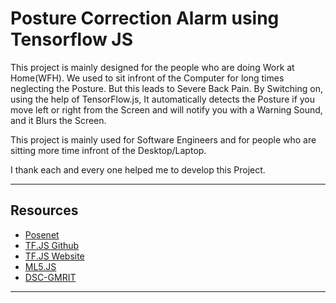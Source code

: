 # Posture Correction Alarm using Tensorflow JS

This project is mainly designed for the people who are doing Work at Home(WFH). We used to sit infront of the Computer for long times neglecting the Posture. But this leads to Severe Back Pain. By Switching on, using the help of TensorFlow.js, It automatically detects the Posture if you move left or right from the Screen and will notify you with a Warning Sound, and it Blurs the Screen.

This project is mainly used for Software Engineers and for people who are sitting more time infront of the Desktop/Laptop.

I thank each and every one helped me to develop this Project.

---
 
## Resources 
- [Posenet](https://www.tensorflow.org/lite/models/pose_estimation/overview)
- [TF.JS Github](https://github.com/tensorflow/tfjs)
- [TF.JS Website](https://www.tensorflow.org/js)
- [ML5.JS](https://ml5js.org/)
- [DSC-GMRIT](https://dscgmrit.org)
 ---